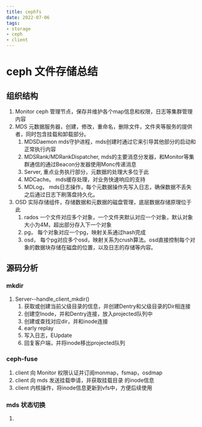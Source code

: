 ```yaml
---
title: cephfs
date: 2022-07-06
tags:
- storage
- ceph
- client
---
```



# ceph 文件存储总结

## 组织结构
1. Monitor ceph 管理节点，保存并维护各个map信息和权限，日志等集群管理内容
2. MDS  元数据服务器，创建，修改，重命名，删除文件，文件夹等服务的提供者，同时包含挂载和卸载部分。
   1. MDSDaemon mds守护进程，mds创建时通过它来引导其他部分的启动和正常执行内容
   2. MDSRank/MDRankDispatcher, mds的主要消息分发器，和Monitor等集群通信的通过Beacon分发器使用Monc传递消息
   3. Server,  重点业务执行部分，元数据的处理大多位于此
   4. MDCache。 mds缓存处理，对业务快速响应的支持
   5. MDLog， mds日志操作，每个元数据操作先写入日志，确保数据不丢失之后通过日志下刷落盘持久化。
3. OSD  实际存储组件，存储数据和元数据的磁盘管理，底层数据存储原理位于此
   1. rados 一个文件对应多个对象，一个文件夹默认对应一个对象，默认对象大小为4M，超出部分存入下一个对象
   2. pg， 每个对象对应一个pg，映射关系通过hash完成
   3. osd， 每个pg对应多个osd，映射关系为crush算法。osd直接控制每个对象的数据块存储在磁盘的位置，以及日志的存储等内容。


## 源码分析

### mkdir
1. Server--handle_client_mkdir()
   1. 获取或创建当前父级目录的信息，并创建Dentry和父级目录的Dir相连接
   2. 创建空Inode，并和Dentry连接，放入projected队列中
   3. 创建或查找对应dir，并和inode连接
   4. early replay
   5. 写入日志，EUpdate
   6. 回复客户端，并将inode移出projected队列

### ceph-fuse
1. client 向 Monitor 权限认证并订阅monmap，fsmap，osdmap
2. client 向 mds 发送挂载申请，并获取挂载目录 的inode信息
3. client 内核操作，将inode信息更新到vfs中，方便后续使用

### mds 状态切换
1. 
